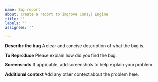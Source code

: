 ```yaml
---
name: Bug report
about: Create a report to improve Consyl Engine
title: ''
labels: ''
assignees: ''

---
```


**Describe the bug**
A clear and concise description of what the bug is.

**To Reproduce**
Please explain how did you find the bug.

**Screenshots**
If applicable, add screenshots to help explain your problem.

**Additional context**
Add any other context about the problem here.

